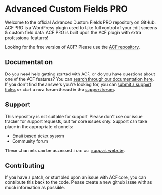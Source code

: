 # Advanced Custom Fields PRO

Welcome to the official Advanced Custom Fields PRO repository on GitHub. ACF PRO is a WordPress plugin used to take full control of your edit screens & custom field data. ACF PRO is built upon the ACF plugin with extra professional features!

Looking for the free version of ACF? Please use the [ACF repository](https://github.com/AdvancedCustomFields/acf).


## Documentation

Do you need help getting started with ACF, or do you have questions about one of the ACF features? You can [search through our documentation here](https://www.advancedcustomfields.com/resources). If you don't find the answers you're looking for, you can [submit a support ticket](https://support.advancedcustomfields.com/new-ticket/) or start a new forum thread in the [support forum](https://support.advancedcustomfields.com/).

## Support

This repository is not suitable for support. Please don't use our issue tracker for support requests, but for core issues only. 
Support can take place in the appropriate channels:

* Email based ticket system 
* Community forum

These channels can be accessed from our [support website](https://support.advancedcustomfields.com/).

## Contributing

If you have a patch, or stumbled upon an issue with ACF core, you can contribute this back to the code. Please create a new github issue with as much information as possible.